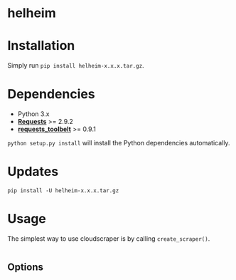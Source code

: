 # helheim

# Installation

Simply run `pip install helheim-x.x.x.tar.gz`. 

# Dependencies

- Python 3.x
- **[Requests](https://github.com/kennethreitz/requests)** >= 2.9.2
- **[requests_toolbelt](https://pypi.org/project/requests-toolbelt/)** >= 0.9.1

`python setup.py install` will install the Python dependencies automatically. 


# Updates

```
pip install -U helheim-x.x.x.tar.gz
```

# Usage

The simplest way to use cloudscraper is by calling `create_scraper()`.

```python
```

## Options

